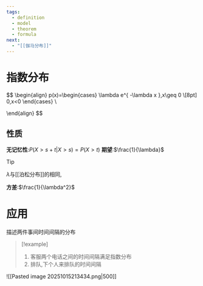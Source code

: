 ```yaml
---
tags:
  - definition
  - model
  - theorem
  - formula
next:
  - "[[伽马分布]]"
---
```

# 指数分布
$$
\begin{align}
p(x)=\begin{cases}
\lambda e^{ -\lambda x },x\geq 0 \\[8pt]
0,x<0
\end{cases} \\

\end{align}
$$

## 性质
**无记忆性**:$P(X>s+t|X>s)=P(X>t)$
**期望**:$\frac{1}{\lambda}$
>[!tip] 
>$\lambda$与[[泊松分布]]的相同,

**方差**:$\frac{1}{\lambda^2}$





# 应用
描述两件事间时间间隔的分布
>[!example] 
>1. 客服两个电话之间的时间间隔满足指数分布
>2. 排队,下个人来排队的时间间隔

![[Pasted image 20251015213434.png|500]]
